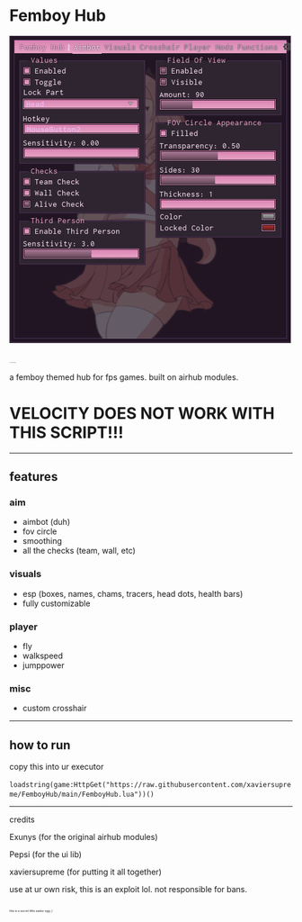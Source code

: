 # Femboy Hub

![FEMBOY HUB](./assets/T4BQCLr.gif)

<sub><span style="font-size:1px">im not an image designer</span></sub>

a femboy themed hub for fps games. built on airhub modules.

# VELOCITY DOES NOT WORK WITH THIS SCRIPT!!!

---

## features

### aim
- aimbot (duh)
- fov circle
- smoothing
- all the checks (team, wall, etc)

### visuals
- esp (boxes, names, chams, tracers, head dots, health bars)
- fully customizable

### player
- fly
- walkspeed
- jumppower

### misc
- custom crosshair

---

## how to run
copy this into ur executor


``loadstring(game:HttpGet("https://raw.githubusercontent.com/xaviersupreme/FemboyHub/main/FemboyHub.lua"))()``

---

credits

Exunys (for the original airhub modules)

Pepsi (for the ui lib)

xaviersupreme (for putting it all together)

use at ur own risk, this is an exploit lol. not responsible for bans.

<sub><span style="font-size:5px">this is a secret little easter egg ;)</span></sub>
